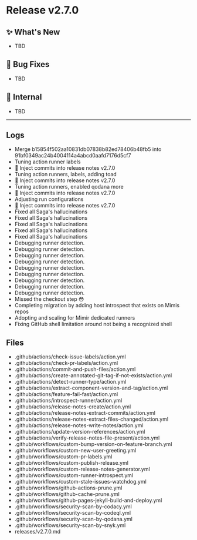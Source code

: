 # Release v2.7.0

## ✨ What's New

- TBD

## 🐛 Bug Fixes

- TBD

## 🔬 Internal

- TBD

---

## Logs

- Merge b15854f502aa10831db07838b82ed78406b48fb5 into 91bf0349ac24b4004114a4abcd0aafd7176d5cf7
- Tuning action runner labels
- 📝 Inject commits into release notes v2.7.0
- Tuning action runners, labels, adding toad
- 📝 Inject commits into release notes v2.7.0
- Tuning action runners, enabled qodana more
- 📝 Inject commits into release notes v2.7.0
- Adjusting run configurations
- 📝 Inject commits into release notes v2.7.0
- Fixed all Saga's hallucinations
- Fixed all Saga's hallucinations
- Fixed all Saga's hallucinations
- Fixed all Saga's hallucinations
- Fixed all Saga's hallucinations
- Debugging runner detection.
- Debugging runner detection.
- Debugging runner detection.
- Debugging runner detection.
- Debugging runner detection.
- Debugging runner detection.
- Debugging runner detection.
- Debugging runner detection.
- Debugging runner detection.
- Missed the checkout step 😳
- Completing migration by adding host introspect that exists on Mimis repos
- Adopting and scaling for Mimir dedicated runners
- Fixing GitHub shell limitation around  not being a recognized shell


## Files

- .github/actions/check-issue-labels/action.yml
- .github/actions/check-pr-labels/action.yml
- .github/actions/commit-and-push-files/action.yml
- .github/actions/create-annotated-git-tag-if-not-exists/action.yml
- .github/actions/detect-runner-type/action.yml
- .github/actions/extract-component-version-and-tag/action.yml
- .github/actions/feature-fail-fast/action.yml
- .github/actions/introspect-runner/action.yml
- .github/actions/release-notes-create/action.yml
- .github/actions/release-notes-extract-commits/action.yml
- .github/actions/release-notes-extract-files-changed/action.yml
- .github/actions/release-notes-write-notes/action.yml
- .github/actions/update-version-references/action.yml
- .github/actions/verify-release-notes-file-present/action.yml
- .github/workflows/custom-bump-version-on-feature-branch.yml
- .github/workflows/custom-new-user-greeting.yml
- .github/workflows/custom-pr-labels.yml
- .github/workflows/custom-publish-release.yml
- .github/workflows/custom-release-notes-generator.yml
- .github/workflows/custom-runner-introspect.yml
- .github/workflows/custom-stale-issues-watchdog.yml
- .github/workflows/github-actions-prune.yml
- .github/workflows/github-cache-prune.yml
- .github/workflows/github-pages-jekyll-build-and-deploy.yml
- .github/workflows/security-scan-by-codacy.yml
- .github/workflows/security-scan-by-codeql.yml
- .github/workflows/security-scan-by-qodana.yml
- .github/workflows/security-scan-by-snyk.yml
- releases/v2.7.0.md

